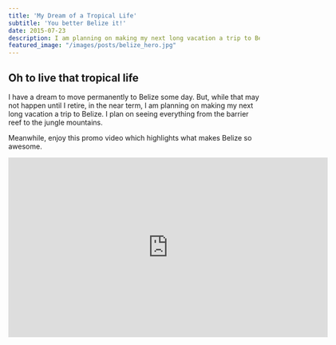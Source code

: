 ```yaml
---
title: 'My Dream of a Tropical Life'
subtitle: 'You better Belize it!'
date: 2015-07-23
description: I am planning on making my next long vacation a trip to Belize. I plan on seeing everything from the barrier reef to the jungle mountains.
featured_image: "/images/posts/belize_hero.jpg"
---
```


## Oh to live that tropical life

I have a dream to move permanently to Belize some day. But, while that may not happen until I retire, in the near term, I am planning on making my next long vacation a trip to Belize. I plan on seeing everything from the barrier reef to the jungle mountains.

Meanwhile, enjoy this promo video which highlights what makes Belize so awesome.

<iframe src="https://player.vimeo.com/video/66762169" width="640" height="360" frameborder="0" allowfullscreen></iframe>
